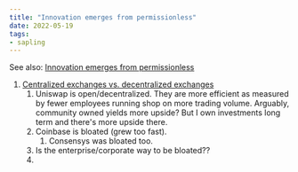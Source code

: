 ```yaml
---
title: "Innovation emerges from permissionless"
date: 2022-05-19
tags:
- sapling
---
```

See also: 
[Innovation emerges from permissionless](/notes/Innovation%20emerges%20from%20permissionless.md)

1. [Centralized exchanges vs. decentralized exchanges](quartz/private/Centralized%20exchanges%20vs.%20decentralized%20exchanges.md)
	1. Uniswap is open/decentralized. They are more efficient as measured by fewer employees running shop on more trading volume. Arguably, community owned yields more upside? But I own investments long term and there's more upside there. 
	2. Coinbase is bloated (grew too fast). 
		1. Consensys was bloated too. 
	2. Is the enterprise/corporate way to be bloated?? 
	3. 



